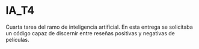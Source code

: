 # IA_T4
 Cuarta tarea del ramo de inteligencia artificial. En esta entrega se solicitaba un código capaz de discernir entre reseñas positivas y negativas de películas.
